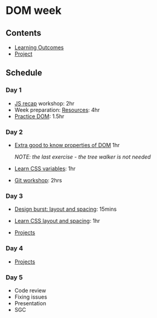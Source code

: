 # DOM week

## Contents

- [Learning Outcomes](./learning-outcomes.md)
- [Project](./project.md)

## Schedule

### Day 1

- [JS recap](https://github.com/WebAhead/js-recap) workshop: 2hr
- Week preparation: [Resources](./resources.md): 4hr
- [Practice DOM](https://github.com/WebAhead/practice-dom): 1.5hr

### Day 2

- [Extra good to know properties of DOM](https://dom-tutorials.appspot.com/static/1.html) 1hr

  _NOTE: the last exercise - the tree walker is not needed_

- [Learn CSS variables](https://github.com/bobbysebolao/learn-css-variables): 1hr

- [Git workshop](https://github.com/foundersandcoders/git-workflow-workshop-for-two): 2hrs

### Day 3

- [Design burst: layout and spacing](http://facresources.com/slides/design-burst-week2.html#/): 15mins
- [Learn CSS layout and spacing](https://github.com/bobbysebolao/learn-css-flexbox): 1hr

- [Projects](https://github.com/WebAhead/master-reference/blob/master/coursebook/week-2/project.md)

### Day 4

- [Projects](https://github.com/WebAhead/master-reference/blob/master/coursebook/week-2/project.md)

### Day 5

- Code review
- Fixing issues
- Presentation
- SGC
